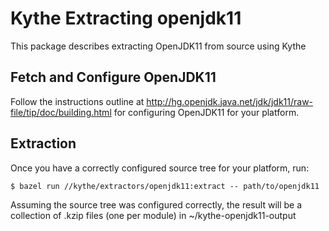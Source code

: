 # Kythe Extracting openjdk11

This package describes extracting OpenJDK11 from source using Kythe

## Fetch and Configure OpenJDK11

Follow the instructions outline at
http://hg.openjdk.java.net/jdk/jdk11/raw-file/tip/doc/building.html
for configuring OpenJDK11 for your platform.

## Extraction

Once you have a correctly configured source tree for your platform,
run:

```
$ bazel run //kythe/extractors/openjdk11:extract -- path/to/openjdk11
```

Assuming the source tree was configured correctly, the result will be a
collection of .kzip files (one per module) in ~/kythe-openjdk11-output
